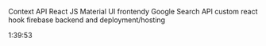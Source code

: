 Context API
React JS
Material UI frontendy
Google Search API
custom react hook
firebase backend and deployment/hosting

1:39:53


